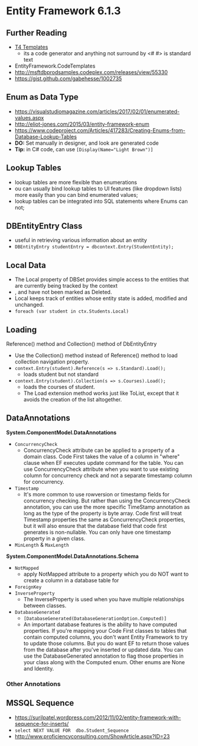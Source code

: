 # Entity Framework 6.1.3

## Further Reading
- [T4 Templates](https://www.exceptionnotfound.net/using-t4-templates-to-generate-enums-from-database-lookup-tables/)
	- its a code generator and anything not surround by <# #> is standard text
- EntityFramework.CodeTemplates
- http://msftdbprodsamples.codeplex.com/releases/view/55330
- https://gist.github.com/gabehesse/1002735

## Enum as Data Type
- https://visualstudiomagazine.com/articles/2017/02/01/enumerated-values.aspx
- http://eliot-jones.com/2015/03/entity-framework-enum
- https://www.codeproject.com/Articles/417283/Creating-Enums-from-Database-Lookup-Tables
- **DO:** Set manually in designer, and look are generated code
- **Tip:** in C# code, can use `[Display(Name="Light Brown")]`


## Lookup Tables
- lookup tables are more flexible than enumerations
- ou can usually bind lookup tables to UI features (like dropdown lists) more easily than you can bind enumerated values;
- lookup tables can be integrated into SQL statements where Enums can not;


## DBEntityEntry Class
- useful in retrieving various information about an entity
- `DBEntityEntry studentEntry = dbcontext.Entry(StudentEntity);`

## Local Data
- The Local property of DBSet provides simple access to the entities that are currently being tracked by the context
- , and have not been marked as Deleted.
- Local keeps track of entities whose entity state is added, modified and unchanged.
- `foreach (var student in ctx.Students.Local)`

## Loading
Reference() method and Collection() method of DbEntityEntry
- Use the Collection() method instead of Reference() method to load collection navigation property.
- `context.Entry(student).Reference(s => s.Standard).Load();`
	- loads student but not standard
- `context.Entry(student).Collection(s => s.Courses).Load();`
	- loads the courses of student.
	- The Load extension method works just like ToList, except that it avoids the creation of the list altogether.


## DataAnnotations
**System.ComponentModel.DataAnnotations**
- `ConcurrencyCheck`
	- ConcurrencyCheck attribute can be applied to a property of a domain class. Code First takes the value of a column in "where" clause when EF executes update command for the table. You can use ConcurrencyCheck attribute when you want to use existing column for concurrency check and not a separate timestamp column for concurrency.
- `Timestamp`
	- It's more common to use rowversion or timestamp fields for concurrency checking. But rather than using the ConcurrencyCheck annotation, you can use the more specific TimeStamp annotation as long as the type of the property is byte array. Code first will treat Timestamp properties the same as ConcurrencyCheck properties, but it will also ensure that the database field that code first generates is non-nullable. You can only have one timestamp property in a given class.
- `MinLength` & `MaxLength`

**System.ComponentModel.DataAnnotations.Schema**
- `NotMapped`
	- apply NotMapped attribute to a property which you do NOT want to create a column in a database table for
- `ForeignKey`
- `InverseProperty`
	- The InverseProperty is used when you have multiple relationships between classes.
- `DatabaseGenerated`
	- `[DatabaseGenerated(DatabaseGenerationOption.Computed)]`
	- An important database features is the ability to have computed properties. If you're mapping your Code First classes to tables that contain computed columns, you don't want Entity Framework to try to update those columns. But you do want EF to return those values from the database after you've inserted or updated data. You can use the DatabaseGenerated annotation to flag those properties in your class along with the Computed enum. Other enums are None and Identity.

### Other Annotations


## MSSQL Sequence
- https://surilpatel.wordpress.com/2012/11/02/entity-framework-with-sequence-for-inserts/
- `select NEXT VALUE FOR  dbo.Student_Sequence`
- http://www.proficiencyconsulting.com/ShowArticle.aspx?ID=23
